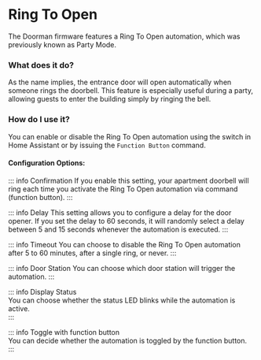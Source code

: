 # Ring To Open <Badge type="warning" text="Party Mode" />

The Doorman firmware features a Ring To Open automation, which was previously known as Party Mode.

### What does it do?
As the name implies, the entrance door will open automatically when someone rings the doorbell.
This feature is especially useful during a party, allowing guests to enter the building simply by ringing the bell.

### How do I use it?
You can enable or disable the Ring To Open automation using the switch in Home Assistant or by issuing the `Function Button` command.

#### Configuration Options:
::: info Confirmation
If you enable this setting, your apartment doorbell will ring each time you activate the Ring To Open automation via command (function button).
:::

::: info Delay
This setting allows you to configure a delay for the door opener. If you set the delay to 60 seconds, it will randomly select a delay between 5 and 15 seconds whenever the automation is executed.
:::

::: info Timeout
You can choose to disable the Ring To Open automation after 5 to 60 minutes, after a single ring, or never.
:::

::: info Door Station
You can choose which door station will trigger the automation.
:::

::: info Display Status  
You can choose whether the status LED blinks while the automation is active.  
:::

::: info Toggle with function button  
You can decide whether the automation is toggled by the function button.  
:::